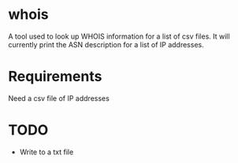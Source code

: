# whois
A tool used to look up WHOIS information for a list of csv files. It will currently print the ASN description for a list of IP addresses.

# Requirements
Need a csv file of IP addresses

# TODO
- Write to a txt file
